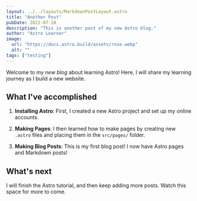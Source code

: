 ```yaml
---
layout: ../../layouts/MarkdownPostLayout.astro
title: "Another Post"
pubDate: 2022-07-10
description: "This is another post of my new Astro blog."
author: "Astro Learner"
image:
  url: "https://docs.astro.build/assets/rose.webp"
  alt: ""
tags: ["testing"]
---
```


Welcome to my _new blog_ about learning Astro! Here, I will share my learning journey as I build a new website.

## What I've accomplished

1. **Installing Astro**: First, I created a new Astro project and set up my online accounts.

2. **Making Pages**: I then learned how to make pages by creating new `.astro` files and placing them in the `src/pages/` folder.

3. **Making Blog Posts**: This is my first blog post! I now have Astro pages and Markdown posts!

## What's next

I will finish the Astro tutorial, and then keep adding more posts. Watch this space for more to come.
